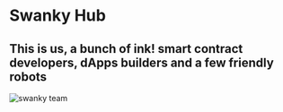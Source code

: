 # Swanky Hub <br/>

## This is us, a bunch of ink! smart contract developers, dApps builders and a few friendly robots

![swanky team](https://github.com/swanky-dapps/.github/blob/main/group_of_nerds_and_robots_swanky.png)
